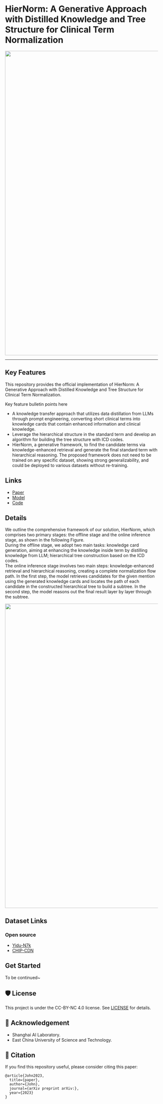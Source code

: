 # HierNorm: A Generative Approach with Distilled Knowledge and Tree Structure for Clinical Term Normalization
<!-- select Model and/or Data and/or Code as needed>
### Welcome to OpenMEDLab! 👋

<!--
**Here are some ideas to get you started:**
🙋‍♀️ A short introduction - what is your organization all about?
🌈 Contribution guidelines - how can the community get involved?
👩‍💻 Useful resources - where can the community find your docs? Is there anything else the community should know?
🍿 Fun facts - what does your team eat for breakfast?
🧙 Remember, you can do mighty things with the power of [Markdown](https://docs.github.com/github/writing-on-github/getting-started-with-writing-and-formatting-on-github/basic-writing-and-formatting-syntax)
-->


<!-- Insert the project banner here -->
<div align="center">
    <a href="https://"><img width="1000px" height="auto" src="https://github.com/JOHNNY-fans/HierNorm/blob/main/figure/pulse.png"></a>
</div>

---

## Key Features

This repository provides the official implementation of HierNorm: A Generative Approach with Distilled Knowledge and Tree Structure for Clinical Term Normalization.

Key feature bulletin points here
- A knowledge transfer approach that utilizes data distillation from LLMs through prompt engineering, converting short clinical terms into knowledge cards that contain enhanced information and clinical knowledge.
- Leverage the hierarchical structure in the standard term and develop an algorithm for building the tree structure with ICD codes.
- HierNorm, a generative framework, to find the candidate terms via knowledge-enhanced retrieval and generate the final standard term with hierarchical reasoning. The proposed framework does not need to be trained on any specific dataset, showing strong generalizability, and could be deployed to various datasets without re-training.

## Links

- [Paper](https://)
- [Model](https://)
- [Code](https://) 
<!-- [Code] may link to your project at your institute>


<!-- give an introduction of your project -->
## Details

We outline the comprehensive framework of our solution, HierNorm, which comprises two primary stages: the offline stage and the online inference stage, as shown in the following Figure.  
During the offline stage, we adopt two main tasks: knowledge card generation, aiming at enhancing the knowledge inside term by distilling knowledge from LLM; hierarchical tree construction based on the ICD codes.  
The online inference stage involves two main steps: knowledge-enhanced retrieval and hierarchical reasoning, creating a complete normalization flow path. In the first step, the model retrieves candidates for the given mention using the generated knowledge cards and locates the path of each candidate in the constructed hierarchical tree to build a subtree. In the second step, the model reasons out the final result layer by layer through the subtree.

<!-- Insert a pipeline of your algorithm here if got one -->
<div align="center">
    <a href="https://"><img width="1000px" height="auto" src="https://github.com/JOHNNY-fans/HierNorm/blob/main/figure/architecture_zh.png"></a>
</div>


## Dataset Links
### Open source
- [Yidu-N7k](http://openkg.cn/dataset/yidu-n7k)
- [CHIP-CDN](https://tianchi.aliyun.com/dataset/95414)

## Get Started
To be continued~
<!--
**Main Requirements**  
> connected-components-3d  
> h5py==3.6.0  
> monai==0.9.0  
> torch==1.11.0  
> tqdm  
> fastremap  

**Installation**
```bash
pip install DDD
```

**Download Model**


**Preprocess**
```bash
python DDD
```


**Training**
```bash
python DDD
```


**Validation**
```bash
python DDD
```


**Testing**
```bash
python DDD
```

## 🙋‍♀️ Feedback and Contact

- Email
- Webpage 
- Social media
-->

## 🛡️ License

This project is under the CC-BY-NC 4.0 license. See [LICENSE](LICENSE) for details.

## 🙏 Acknowledgement

- Shanghai AI Laboratory.
- East China University of Science and Technology. 

## 📝 Citation

If you find this repository useful, please consider citing this paper:
```
@article{John2023,
  title={paper},
  author={John},
  journal={arXiv preprint arXiv:},
  year={2023}
}
```
